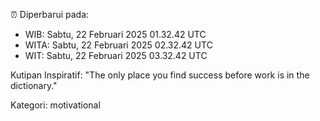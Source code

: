 ⏰ Diperbarui pada:
- WIB: Sabtu, 22 Februari 2025 01.32.42 UTC
- WITA: Sabtu, 22 Februari 2025 02.32.42 UTC
- WIT: Sabtu, 22 Februari 2025 03.32.42 UTC

Kutipan Inspiratif:
"The only place you find success before work is in the dictionary."


Kategori: motivational

